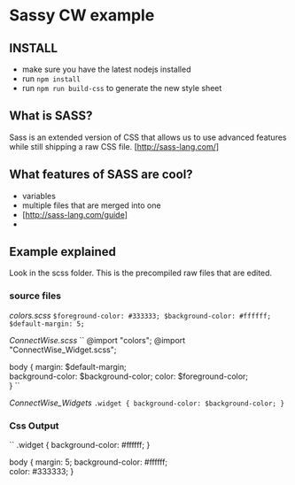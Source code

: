 # Sassy CW example

## INSTALL
* make sure you have the latest nodejs installed
* run `npm install`
* run `npm run build-css` to generate the new style sheet

## What is SASS?
Sass is an extended version of CSS that allows us to use advanced features while still shipping a raw CSS file.
[http://sass-lang.com/]

## What features of SASS are cool?
* variables
* multiple files that are merged into one
* [http://sass-lang.com/guide]
* 

## Example explained
Look in the scss folder. This is the precompiled raw files that are edited.

### source files
*colors.scss*
``
$foreground-color: #333333;
$background-color: #ffffff;
$default-margin: 5;
``

*ConnectWise.scss*
``
@import "colors";
@import "ConnectWise_Widget.scss";

body {
  margin: $default-margin;     
  background-color: $background-color;
  color: $foreground-color;    
}
``

*ConnectWise_Widgets*
``
.widget {
  background-color: $background-color;
}
``

### Css Output
``
.widget {
  background-color: #ffffff; } 

body {
  margin: 5;
  background-color: #ffffff;   
  color: #333333; }
```
